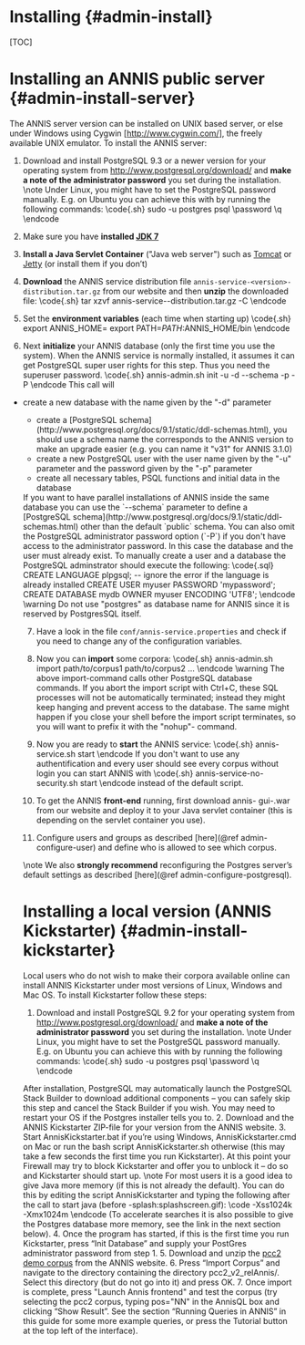 Installing {#admin-install}
==========

[TOC]


Installing an ANNIS public server {#admin-install-server}
================================


The ANNIS server version can be installed on UNIX based server, or else under
Windows using Cygwin [http://www.cygwin.com/], the freely available UNIX
emulator. To install the ANNIS server:

1. Download and install PostgreSQL 9.3 or a newer version for your operating system from 
http://www.postgresql.org/download/ and **make a note of the administrator
password** you set during the installation.
\note Under Linux, you might have to set the PostgreSQL password
manually. E.g. on Ubuntu you can achieve this with by running
the following commands:
\code{.sh}
sudo -u postgres psql
\password
\q
\endcode

2. Make sure you have **installed [JDK 7](http://java.sun.com/javase/downloads/index.jsp)**
3. **Install a Java Servlet Container** ("Java web server") such as [Tomcat](http://tomcat.apache.org/) or [Jetty](http://www.mortbay.org/jetty/)
 (or install them if you don’t)
4. **Download** the ANNIS service distribution file `annis-service-<version>-distribution.tar.gz` from our website
and then **unzip** the downloaded file:
\code{.sh}
tar xzvf annis-service-<version>-distribution.tar.gz -C <installation directory>
\endcode
5. Set the **environment variables** (each time when starting up)
\code{.sh}
export ANNIS_HOME=<installation directory>
export PATH=$PATH:$ANNIS_HOME/bin
\endcode
6. Next **initialize** your ANNIS database (only the first time you use the system).
When the ANNIS service is normally installed, it assumes it can get PostgreSQL super user rights for this step. Thus you need the superuser password.
\code{.sh}
annis-admin.sh init -u <username> -d <dbname> --schema <schema> -p <new user password>
-P <postgres superuser password>
\endcode
This call will 
<ul><li>create a new database with the name given by the "-d" parameter</li>
<ul><li>create a [PostgreSQL schema](http://www.postgresql.org/docs/9.1/static/ddl-schemas.html), you should use a schema name the corresponds to the ANNIS version to make an upgrade easier (e.g. you can name it "v31" for ANNIS 3.1.0)</li>
<li>create a new PostgreSQL user with the user name given by the "-u" parameter and the password given by the "-p" parameter</li>
<li>create all necessary tables, PSQL functions and initial data in the database</li></ul>
If you want to have parallel installations of ANNIS inside the same database you
can use the `--schema` parameter to define a [PostgreSQL schema](http://www.postgresql.org/docs/9.1/static/ddl-schemas.html)
other than the default `public` schema.
You can also omit the PostgreSQL administrator password option (`-P`) if you don't have
access to the administrator password. In this case the database and the user must already
exist. To manually create a user and a database the PostgreSQL adminstrator should execute the following:
\code{.sql}
CREATE LANGUAGE plpgsql; -- ignore the error if the language is already installed
CREATE USER myuser PASSWORD 'mypassword';
CREATE DATABASE mydb OWNER myuser ENCODING 'UTF8';
\endcode
\warning Do not use "postgres" as database name for ANNIS since it is reserved by PostgresSQL itself.

7. Have a look in the file `conf/annis-service.properties` and check if you need to change
any of the configuration variables.

8. Now you can **import** some corpora:
\code{.sh}
annis-admin.sh import path/to/corpus1 path/to/corpus2 ...
\endcode
\warning
The above import-command calls other PostgreSQL database
commands. If you abort the import script with Ctrl+C, these
SQL processes will not be automatically terminated; instead they
might keep hanging and prevent access to the database. The
same might happen if you close your shell before the import
script terminates, so you will want to prefix it with the "nohup"-
command.

9. Now you are ready to **start** the ANNIS service:
\code{.sh}
annis-service.sh start
\endcode
If you don't want to use any authentification and every user should see every
corpus without login you can start ANNIS with
\code{.sh}
annis-service-no-security.sh start
\endcode
instead of the default script.
10. To get the ANNIS **front-end** running, first download annis-
gui-<version>.war from our website and deploy it to your Java servlet
container (this is depending on the servlet container you use).
11. Configure users and groups as described [here](@ref admin-configure-user) 
and define who is allowed to see which corpus.

\note
We also **strongly recommend** reconfiguring the Postgres server’s default
settings as described [here](@ref admin-configure-postgresql).

Installing a local version (ANNIS Kickstarter)     {#admin-install-kickstarter}
==============================================

Local users who do not wish to make their corpora available online can install
ANNIS Kickstarter under most versions of Linux, Windows and Mac OS. To install
Kickstarter follow these steps:

1. Download and install PostgreSQL 9.2 for your operating system from 
http://www.postgresql.org/download/ and **make a note of the administrator
password** you set during the installation.
\note Under Linux, you might have to set the PostgreSQL password
manually. E.g. on Ubuntu you can achieve this with by running
the following commands:
\code{.sh}
sudo -u postgres psql
\password
\q
\endcode

After installation, PostgreSQL may automatically launch the PostgreSQL
Stack Builder to download additional components – you can safely skip this
step and cancel the Stack Builder if you wish. You may need to restart your
OS if the Postgres installer tells you to.
2. Download and the ANNIS Kickstarter ZIP-file for your version from the ANNIS website.
3. Start AnnisKickstarter.bat if you’re using Windows, AnnisKickstarter.cmd on Mac or run the bash script
 AnnisKickstarter.sh otherwise (this may take a few seconds the first time you
run Kickstarter). At this point your Firewall may try to block Kickstarter and
offer you to unblock it – do so and Kickstarter should start up.
\note For most users it is a good idea to give Java more memory (if this
is not already the default). You can do this by editing the script
AnnisKickstarter and typing the following after the call to start
java (before -splash:splashscreen.gif):
\code
-Xss1024k -Xmx1024m
\endcode
(To accelerate searches it is also possible to give the Postgres
database more memory, see the link in the next section below).
4. Once the program has started, if this is the first time you run Kickstarter,
press “Init Database” and supply your PostGres administrator password
from step 1.
5. Download and unzip the [pcc2 demo corpus](http://korpling.german.hu-berlin.de/~annis/downloads/sample_corpora/pcc2_relAnnis.zip) from the
ANNIS website.
6. Press “Import Corpus” and navigate to the directory containing the directory pcc2_v2_relAnnis/. Select this directory (but do not go into it) and press OK.
7. Once import is complete, press "Launch Annis frontend" and test the corpus (try selecting the pcc2
corpus, typing pos="NN" in the AnnisQL box and clicking “Show Result”. See
the section “Running Queries in ANNIS” in this guide for some more example
queries, or press the Tutorial button at the top left of the interface).

